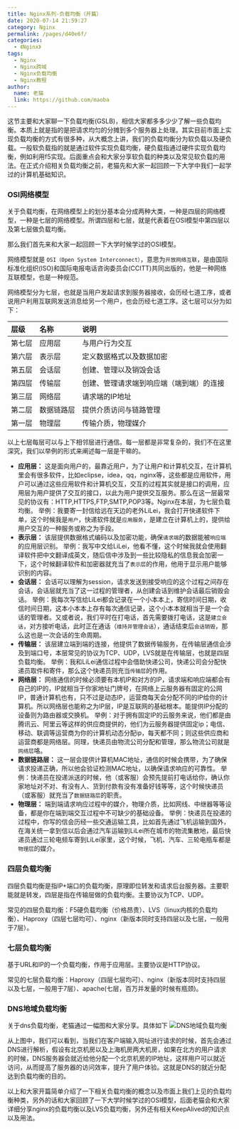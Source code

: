 ```yaml
---
title: Nginx系列-负载均衡（开篇）
date: 2020-07-14 21:59:27
category: Nginx
permalink: /pages/d40e6f/
categories: 
  - 《Nginx》
tags: 
  - Nginx
  - Nginx跨域
  - Nginx负载均衡
  - Nginx教程
author: 
  name: 老猫
  link: https://github.com/maoba
---
```


这节主要和大家聊一下负载均衡(GSLB)，相信大家都多多少少了解一些负载均衡。本质上就是指的是把请求均匀的分摊到多个服务器上处理。其实目前市面上实现负载均衡的方式有很多种，从大概念上讲，我们的负载均衡分为软负载以及硬负载。一般软负载指的就是通过软件实现负载均衡，硬负载指通过硬件实现负载均衡，例如利用f5实现。后面重点会和大家分享软负载的种类以及常见软负载的用法。在正式介绍相关负载均衡之前，老猫先和大家一起回顾一下大学中我们一起学过的计算机基础知识。

<!-- more -->

### OSI网络模型

关于负载均衡，在网络模型上的划分基本会分成两种大类，一种是四层的网络模型，一种是七层的网络模型。所谓四层和七层，就是代表着在OSI模型中第四层以及第七层做负载均衡。

那么我们首先来和大家一起回顾一下大学时候学过的OSI模型。

网络模型就是 `OSI（Open System Interconnect）`，意思为`开放网络互联`，是由国际标准化组织(ISO)和国际电报电话咨询委员会(CCITT)共同出版的，他是一种网络互联模型，也是一种规范。

网络模型分为七层，也就是当用户发起请求到服务器接收，会历经七道工序，或者说用户利用互联网发送消息给另一个用户，也会历经七道工序。这七层可以分为如下：

| 层级   | 名称       | 说明                                     |
| :----- | :--------- | :--------------------------------------- |
| 第七层 | 应用层     | 与用户行为交互                           |
| 第六层 | 表示层     | 定义数据格式以及数据加密                 |
| 第五层 | 会话层     | 创建、管理以及销毁会话                   |
| 第四层 | 传输层     | 创建、管理请求端到响应端（端到端）的连接 |
| 第三层 | 网络层     | 请求端的IP地址                           |
| 第二层 | 数据链路层 | 提供介质访问与链路管理                   |
| 第一层 | 物理层     | 传输介质，物理媒介                       |

以上七层每层可以与上下相邻层进行通信。每一层都是非常复杂的，我们不在这里深究，我们以举例的形式来阐述每一层是干嘛的。

- **应用层：** 这是面向用户的，最靠近用户，为了让用户和计算机交互，在计算机里会有很多软件，比如eclipse，idea，qq，nginx等，这些都是应用软件，用户可以通过这些应用软件和计算机交互，交互的过程其实就是接口的调用，应用层为用户提供了交互的接口，以此为用户提供交互服务。那么在这一层最常见的协议有：HTTP,HTTPS,FTP,SMTP,POP3等。Nginx在本层，为七层负载均衡。
  举例：我要寄一封信给远在天边的老外LiLei，我会打开快递软件下单，这个时候我是`用户`，快递软件就是`应用服务`，是建立在计算机上的，提供给用户交互的一种服务或称之为手段。
- **表示层：** 该层提供数据格式编码以及加密功能，确保`请求端`的数据能被`响应端`的应用层识别。
  举例：我写中文给LiLei，他看不懂，这个时候我就会使用翻译软件把中文翻译成英文，随后信中涉及到一些比较隐私的信息我会加密一下，这个时候翻译软件和加密器就充当了`表示层`的作用，他用于显示用户能够识别的内容。
- **会话层：** 会话可以理解为session，请求发送到接受响应的这个过程之间存在会话，会话层就充当了这一过程的管理者，从创建会话到维护会话最后销毁会话。
  举例：我每次写信给LiLei都会记录在一个小本本上，寄信时间日期，收信时间日期，这本小本本上存有每次通信记录，这个小本本就相当于是一个会话的管理者。又或者说，我们平时在打电话，首先需要拨打电话，这是`建立会话`，对方接听电话，此时正在通话（`维持并管理会话`），通话结束后`会话销毁`，那么这也是一次会话的生命周期。
- **传输层：** 该层建立端到端的连接，他提供了数据传输服务，在传输层通信会涉及到端口号，本层常见的协议为TCP、UDP，LVS就是在传输层，也就是四层负载均衡。
  举例：我和LiLei通信过程中会借助快递公司，快递公司会分配快递员取件和寄件，那么这个快递员则充当`传输层`的作用。
- **网络层：** 网络通信的时候必须要有本机IP和对方的IP，请求端和响应端都会有自己的IP的，IP就相当于你家地址门牌号，在网络上云服务器有固定的公网IP，普通计算机也有，只不过是动态IP，运营商每天会分配不同的IP给你的计算机。所以网络层也能称之为IP层，IP是互联网的基础根本。能提供IP分配的设备则为路由器或交换机。
  举例：对于拥有固定IP的云服务来说，他们都是由腾讯云、阿里云等这样的供应商提供的，他们为云服务器提供固定ip；电信、移动、联调等运营商为你的计算机动态分配ip，每天都不同；则这些供应商和运营商都是网络层。同理，快递员由物流公司分配和管理，那么物流公司就是`网络层`咯。
- **数据链路层：** 这一层会提供计算机MAC地址，通信的时候会携带，为了确保请求投递正确，所以他会验证检测MAC地址，以确保请求响应的可靠性。
  举例：快递员在投递派送的时候，他（或客服）会预先提前打电话给你，确认你家地址对不对、有没有人、货到付款有没有准备好钱等等，这个时候快递员（或客服）就充当了`数据链路层`的职责。
- **物理层：** 端到端请求响应过程中的媒介，物理介质，比如网线、中继器等等设备，都是你在端到端交互过程中不可缺少的基础设备。
  举例：快递员在投递的过程中，你写的信会历经一些交通运输工具，比如首先通过飞机运输到国外，在海关统一拿到信以后会通过汽车运输到LiLei所在城市的物流集散地，最后快递员通过三轮电频车寄到LiLei家里，这个时候，飞机、汽车、三轮电瓶车都是`物理层`的媒介。

### 四层负载均衡

四层负载均衡是指IP+端口的负载均衡，原理即位转发和请求后台服务器。主要职能就是转发，四层是指在传输层做的负载均衡。主要协议为TCP、UDP。

常见的四层负载均衡：F5硬负载均衡（价格昂贵）、LVS（linux内核的负载均衡）、Haproxy（四层七层均可）、nginx（新版本同时支持四层以及七层，一般用于7层）。

### 七层负载均衡

基于URL和IP的一个负载均衡，作用于应用层。主要协议是HTTP协议。

常见的七层负载均衡：Haproxy（四层七层均可）、nginx（新版本同时支持四层以及七层，一般用于7层）、apache(七层，百万并发量的时候有瓶颈)。

### DNS地域负载均衡

关于dns负载均衡，老猫通过一幅图和大家分享。具体如下
![DNS地域负载均衡](https://cdn.ktdaddy.com/architecture/nginx/dnsgslb.png)

从上图中，我们可以看到，当我们在客户端输入网址进行请求的时候，首先会通过DNS进行解析，假设有北京机房以及上海机房两大机房，如果在北方的用户请求的时候，DNS服务器会就近给他分配一个北京机房的IP地址，这样用户可以就近访问，从而提高了服务器的访问效率，提升了用户体验。这就是DNS的就近分配达到负载均衡的目的。

以上和大家开篇简单介绍了一下相关负载均衡的概念以及市面上我们上见的负载均衡种类，另外的话和大家回顾了一下大学时候学过的OSI模型，后面老猫会和大家详细分享nginx的负载均衡以及LVS负载均衡，另外还有相关KeepAlived的知识点以及用法。